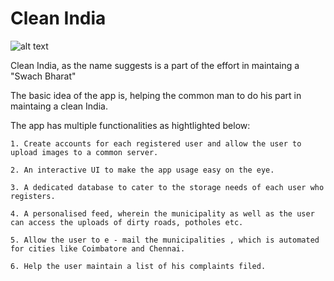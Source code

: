 # Clean India

![alt text](icon/web_hi_res_512.png "Clean India")

Clean India, as the name suggests is a part of the effort in maintaing a "Swach Bharat"

The basic idea of the app is, helping the common man to do his part in maintaing a clean India. 


The app has multiple functionalities as hightlighted below:

    1. Create accounts for each registered user and allow the user to upload images to a common server.
    
    2. An interactive UI to make the app usage easy on the eye.

    3. A dedicated database to cater to the storage needs of each user who registers.

    4. A personalised feed, wherein the municipality as well as the user can access the uploads of dirty roads, potholes etc.

    5. Allow the user to e - mail the municipalities , which is automated for cities like Coimbatore and Chennai.

    6. Help the user maintain a list of his complaints filed.

